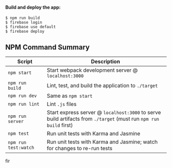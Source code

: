 
#### Build and deploy the app:
```shell
$ npm run build
$ firebase login
$ firebase use default
$ firebase deploy
```


NPM Command Summary
-------------------

|Script|Description|
|---|---|
|`npm start`|Start webpack development server @ `localhost:3000`|
|`npm run build`|Lint, test, and build the application to `./target`|
|`npm run dev`|Same as `npm start`|
|`npm run lint`|Lint `.js` files|
|`npm run server`|Start express server @ `localhost:3000` to serve build artifacts from `./target` (must run `npm run build` first)|
|`npm test`|Run unit tests with Karma and Jasmine|
|`npm run test:watch`|Run unit tests with Karma and Jasmine; watch for changes to re-run tests|
fir

